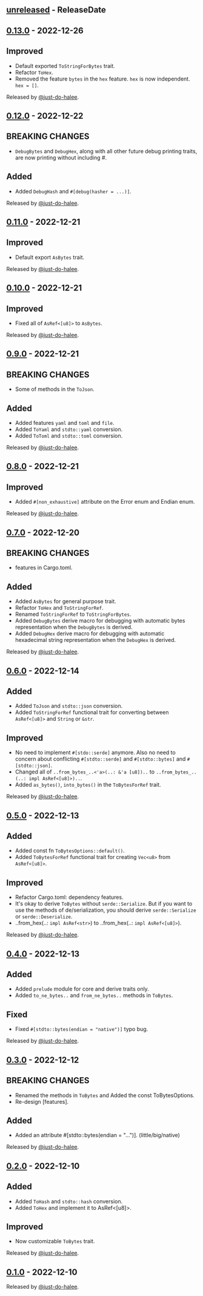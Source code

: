 <!-- next-header -->

## [unreleased] - ReleaseDate


## [0.13.0] - 2022-12-26


## Improved

- Default exported `ToStringForBytes` trait.
- Refactor `ToHex`.
- Removed the feature `bytes` in the `hex` feature. `hex` is now independent. `hex = []`.

Released by [@just-do-halee](https://github.com/just-do-halee).

## [0.12.0] - 2022-12-22

## BREAKING CHANGES

- `DebugBytes` and `DebugHex`, along with all other future debug printing traits, are now printing without including #.

## Added

- Added `DebugHash` and `#[debug(hasher = ...)]`.

Released by [@just-do-halee](https://github.com/just-do-halee).

## [0.11.0] - 2022-12-21

## Improved

- Default export `AsBytes` trait.

Released by [@just-do-halee](https://github.com/just-do-halee).

## [0.10.0] - 2022-12-21

## Improved

- Fixed all of `AsRef<[u8]>` to `AsBytes`.

Released by [@just-do-halee](https://github.com/just-do-halee).

## [0.9.0] - 2022-12-21

## BREAKING CHANGES

- Some of methods in the `ToJson`.

## Added

- Added features `yaml` and `toml` and `file`.
- Added `ToYaml` and `stdto::yaml` conversion.
- Added `ToToml` and `stdto::toml` conversion.

Released by [@just-do-halee](https://github.com/just-do-halee).

## [0.8.0] - 2022-12-21

## Improved

- Added `#[non_exhaustive]` attribute on the Error enum and Endian enum.

Released by [@just-do-halee](https://github.com/just-do-halee).

## [0.7.0] - 2022-12-20

## BREAKING CHANGES

- features in Cargo.toml.

## Added

- Added `AsBytes` for general purpose trait.
- Refactor `ToHex` and `ToStringForRef`.
- Renamed `ToStringForRef` to `ToStringForBytes`.
- Added `DebugBytes` derive macro for debugging with automatic bytes representation when the `DebugBytes` is derived.
- Added `DebugHex` derive macro for debugging with automatic hexadecimal string representation when the `DebugHex` is derived.

Released by [@just-do-halee](https://github.com/just-do-halee).

## [0.6.0] - 2022-12-14

## Added

- Added `ToJson` and `stdto::json` conversion.
- Added `ToStringForRef` functional trait for converting between `AsRef<[u8]>` and `String` or `&str`.

## Improved

- No need to implement `#[stdo::serde]` anymore. Also no need to concern about conflicting `#[stdto::serde]` and `#[stdto::bytes]` and `#[stdto::json]`.
- Changed all of `..from_bytes_..<'a>(..: &'a [u8])..` to `..from_bytes_..(..: impl AsRef<[u8]>)..`.
- Added `as_bytes()`, `into_bytes()` in the `ToBytesForRef` trait.

Released by [@just-do-halee](https://github.com/just-do-halee).

## [0.5.0] - 2022-12-13

## Added

- Added const fn `ToBytesOptions::default()`.
- Added `ToBytesForRef` functional trait for creating `Vec<u8>` from `AsRef<[u8]>`.

## Improved

- Refactor Cargo.toml: dependency features.
- It's okay to derive `ToBytes` without `serde::Serialize`. But if you want to use the methods of de/serialization, you should derive `serde::Serialize` or `serde::Deserialize`.
- ..from_hex(..:  `impl AsRef<str>`) to ..from_hex(..: `impl AsRef<[u8]>`).

Released by [@just-do-halee](https://github.com/just-do-halee).

## [0.4.0] - 2022-12-13

## Added

- Added `prelude` module for core and derive traits only.
- Added `to_ne_bytes..` and `from_ne_bytes..` methods in `ToBytes`.

## Fixed

- Fixed `#[stdto::bytes(endian = "native")]` typo bug.

Released by [@just-do-halee](https://github.com/just-do-halee).

## [0.3.0] - 2022-12-12

## BREAKING CHANGES

- Renamed the methods in `ToBytes` and Added the const ToBytesOptions.
- Re-design [features].

## Added

- Added an attribute #[stdto::bytes(endian = "...")]. (little/big/native)

Released by [@just-do-halee](https://github.com/just-do-halee).

## [0.2.0] - 2022-12-10

## Added

- Added `ToHash` and `stdto::hash` conversion.
- Added `ToHex` and implement it to AsRef<[u8]>.

## Improved

- Now customizable `ToBytes` trait.

Released by [@just-do-halee](https://github.com/just-do-halee).

## [0.1.0] - 2022-12-10

Released by [@just-do-halee](https://github.com/just-do-halee).

<!-- next-url -->

[unreleased]: https://github.com/just-do-halee/stdto/compare/stdto_core-v0.13.0...HEAD

[0.13.0]: https://github.com/just-do-halee/stdto/compare/stdto_core-v0.12.0...stdto_core-v0.13.0

[0.12.0]: https://github.com/just-do-halee/stdto/compare/stdto_core-v0.11.0...stdto_core-v0.12.0

[0.11.0]: https://github.com/just-do-halee/stdto/compare/stdto_core-v0.10.0...stdto_core-v0.11.0

[0.10.0]: https://github.com/just-do-halee/stdto/compare/stdto_core-v0.9.0...stdto_core-v0.10.0

[0.9.0]: https://github.com/just-do-halee/stdto/compare/stdto_core-v0.8.0...stdto_core-v0.9.0

[0.8.0]: https://github.com/just-do-halee/stdto/compare/stdto_core-v0.7.0...stdto_core-v0.8.0

[0.7.0]: https://github.com/just-do-halee/stdto/compare/stdto_core-v0.6.0...stdto_core-v0.7.0

[0.6.0]: https://github.com/just-do-halee/stdto/compare/stdto_core-v0.5.0...stdto_core-v0.6.0

[0.5.0]: https://github.com/just-do-halee/stdto/compare/v0.4.0...stdto_core-v0.5.0

[0.4.0]: https://github.com/just-do-halee/stdto/compare/v0.3.0...v0.4.0

[0.3.0]: https://github.com/just-do-halee/stdto/compare/v0.2.0...v0.3.0

[0.2.0]: https://github.com/just-do-halee/stdto/compare/v0.1.0...v0.2.0

[0.1.0]: https://github.com/just-do-halee/stdto/compare/v0.1.0...v0.1.0
